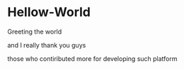 # Hellow-World
Greeting the world

and I really thank you guys 

those who contiributed more for developing such platform
